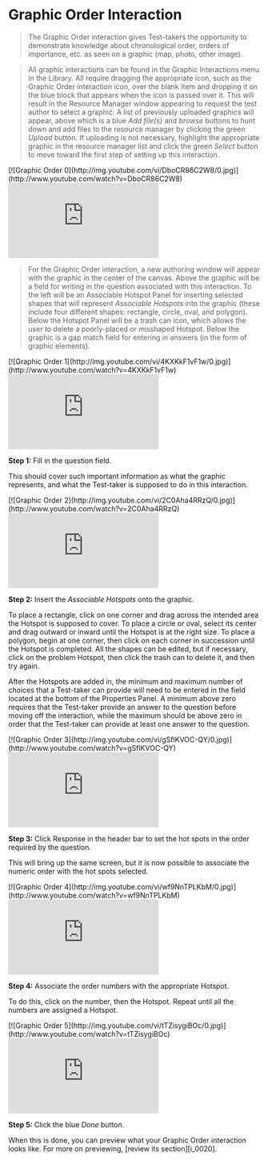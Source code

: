 # Graphic Order Interaction

>The Graphic Order interaction gives Test-takers the opportunity to demonstrate knowledge about chronological order, orders of importance, etc. as seen on a graphic (map, photo, other image).

>All graphic interactions can be found in the Graphic Interactions menu in the Library. All require dragging the appropriate icon, such as the Graphic Order interaction icon, over the blank Item and dropping it on the blue block that appears when the icon is passed over it. This will result in the Resource Manager window appearing to request the test author to select a graphic. A list of previously uploaded graphics will appear, above which is a blue *Add file(s)* and *browse* buttons to hunt down and add files to the resource manager by clicking the green *Upload* button. If uploading is not necessary, highlight the appropriate graphic in the resource manager list and click the green *Select* button to move toward the first step of setting up this interaction.

<div class="hidden-video">
[![Graphic Order 0](http://img.youtube.com/vi/DboCR86C2W8/0.jpg)](http://www.youtube.com/watch?v=DboCR86C2W8)
</div>
<div class='embed-container'>
<iframe src="https://www.youtube.com/embed/DboCR86C2W8?rel=0" frameborder="0" allowfullscreen="true"></iframe>
</div>

>For the Graphic Order interaction, a new authoring window will appear with the graphic in the center of the canvas. Above the graphic will be a field for writing in the question associated with this interaction. To the left will be an Associable Hotspot Panel for inserting selected shapes that will represent *Associable Hotspots* into the graphic (these include four different shapes: rectangle, circle, oval, and polygon). Below the Hotspot Panel will be a trash can icon, which allows the user to delete a poorly-placed or misshaped Hotspot. Below the graphic is a gap match field for entering in answers (in the form of graphic elements).

<div class="hidden-video">
[![Graphic Order 1](http://img.youtube.com/vi/4KXKkF1vF1w/0.jpg)](http://www.youtube.com/watch?v=4KXKkF1vF1w)
</div>
<div class='embed-container'>
<iframe src="https://www.youtube.com/embed/4KXKkF1vF1w?rel=0" frameborder="0" allowfullscreen="true"></iframe>
</div>

**Step 1:** Fill in the question field. 

This should cover such important information as what the graphic represents, and what the Test-taker is supposed to do in this interaction.

<div class="hidden-video">
[![Graphic Order 2](http://img.youtube.com/vi/2C0Aha4RRzQ/0.jpg)](http://www.youtube.com/watch?v=2C0Aha4RRzQ)
</div>
<div class='embed-container'>
<iframe src="https://www.youtube.com/embed/2C0Aha4RRzQ?rel=0" frameborder="0" allowfullscreen="true"></iframe>
</div>

**Step 2:** Insert the *Associable Hotspots* onto the graphic.

To place a rectangle, click on one corner and drag across the intended area the Hotspot is supposed to cover. To place a circle or oval, select its center and drag outward or inward until the Hotspot is at the right size. To place a polygon, begin at one corner, then click on each corner in succession until the Hotspot is completed. All the shapes can be edited, but if necessary, click on the problem Hotspot, then click the trash can to delete it, and then try again. 

After the Hotspots are added in, the minimum and maximum number of choices that a Test-taker can provide will need to be entered in the field located at the bottom of the Properties Panel. A minimum above zero requires that the Test-taker provide an answer to the question before moving off the interaction, while the maximum should be above zero in order that the Test-taker can provide at least one answer to the question.

<div class="hidden-video">
[![Graphic Order 3](http://img.youtube.com/vi/gSflKVOC-QY/0.jpg)](http://www.youtube.com/watch?v=gSflKVOC-QY)
</div>
<div class='embed-container'>
<iframe src="https://www.youtube.com/embed/gSflKVOC-QY?rel=0" frameborder="0" allowfullscreen="true"></iframe>
</div>

**Step 3:** Click Response in the header bar to set the hot spots in the order required by the question.

This will bring up the same screen, but it is now possible to associate the numeric order with the hot spots selected.

<div class="hidden-video">
[![Graphic Order 4](http://img.youtube.com/vi/wf9NnTPLKbM/0.jpg)](http://www.youtube.com/watch?v=wf9NnTPLKbM)
</div>
<div class='embed-container'>
<iframe src="https://www.youtube.com/embed/wf9NnTPLKbM?rel=0" frameborder="0" allowfullscreen="true"></iframe>
</div>

**Step 4:** Associate the order numbers with the appropriate Hotspot.

To do this, click on the number, then the Hotspot. Repeat until all the numbers are assigned a Hotspot.

<div class="hidden-video">
[![Graphic Order 5](http://img.youtube.com/vi/tTZisygiBOc/0.jpg)](http://www.youtube.com/watch?v=tTZisygiBOc)
</div>
<div class='embed-container'>
<iframe src="https://www.youtube.com/embed/tTZisygiBOc?rel=0" frameborder="0" allowfullscreen="true"></iframe>
</div>

**Step 5:** Click the blue *Done* button.

When this is done, you can preview what your Graphic Order interaction looks like. For more on previewing, [review its section][i_0020].
